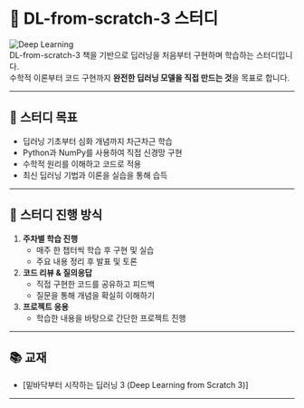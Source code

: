 # 🤖 DL-from-scratch-3 스터디

![Deep Learning](https://img.shields.io/badge/Deep%20Learning-%23323330.svg?&style=for-the-badge&logo=deep-learning&logoColor=white)  
DL-from-scratch-3 책을 기반으로 딥러닝을 처음부터 구현하며 학습하는 스터디입니다.  
수학적 이론부터 코드 구현까지 **완전한 딥러닝 모델을 직접 만드는 것**을 목표로 합니다.

---

## 🎯 **스터디 목표**
- 딥러닝 기초부터 심화 개념까지 차근차근 학습
- Python과 NumPy를 사용하여 직접 신경망 구현
- 수학적 원리를 이해하고 코드로 적용
- 최신 딥러닝 기법과 이론을 실습을 통해 습득

---

## 📅 **스터디 진행 방식**
1. **주차별 학습 진행**
   - 매주 한 챕터씩 학습 후 구현 및 실습
   - 주요 내용 정리 후 발표 및 토론
2. **코드 리뷰 & 질의응답**
   - 직접 구현한 코드를 공유하고 피드백
   - 질문을 통해 개념을 확실히 이해하기
3. **프로젝트 응용**
   - 학습한 내용을 바탕으로 간단한 프로젝트 진행

---

## 📚 **교재**
- [밑바닥부터 시작하는 딥러닝 3 (Deep Learning from Scratch 3)]

---


